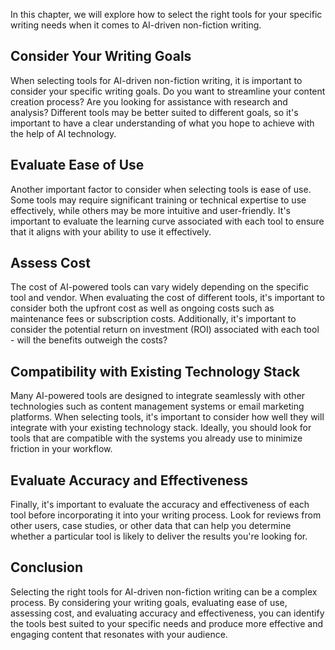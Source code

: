 
In this chapter, we will explore how to select the right tools for your specific writing needs when it comes to AI-driven non-fiction writing.

Consider Your Writing Goals
---------------------------

When selecting tools for AI-driven non-fiction writing, it is important to consider your specific writing goals. Do you want to streamline your content creation process? Are you looking for assistance with research and analysis? Different tools may be better suited to different goals, so it's important to have a clear understanding of what you hope to achieve with the help of AI technology.

Evaluate Ease of Use
--------------------

Another important factor to consider when selecting tools is ease of use. Some tools may require significant training or technical expertise to use effectively, while others may be more intuitive and user-friendly. It's important to evaluate the learning curve associated with each tool to ensure that it aligns with your ability to use it effectively.

Assess Cost
-----------

The cost of AI-powered tools can vary widely depending on the specific tool and vendor. When evaluating the cost of different tools, it's important to consider both the upfront cost as well as ongoing costs such as maintenance fees or subscription costs. Additionally, it's important to consider the potential return on investment (ROI) associated with each tool - will the benefits outweigh the costs?

Compatibility with Existing Technology Stack
--------------------------------------------

Many AI-powered tools are designed to integrate seamlessly with other technologies such as content management systems or email marketing platforms. When selecting tools, it's important to consider how well they will integrate with your existing technology stack. Ideally, you should look for tools that are compatible with the systems you already use to minimize friction in your workflow.

Evaluate Accuracy and Effectiveness
-----------------------------------

Finally, it's important to evaluate the accuracy and effectiveness of each tool before incorporating it into your writing process. Look for reviews from other users, case studies, or other data that can help you determine whether a particular tool is likely to deliver the results you're looking for.

Conclusion
----------

Selecting the right tools for AI-driven non-fiction writing can be a complex process. By considering your writing goals, evaluating ease of use, assessing cost, and evaluating accuracy and effectiveness, you can identify the tools best suited to your specific needs and produce more effective and engaging content that resonates with your audience.
